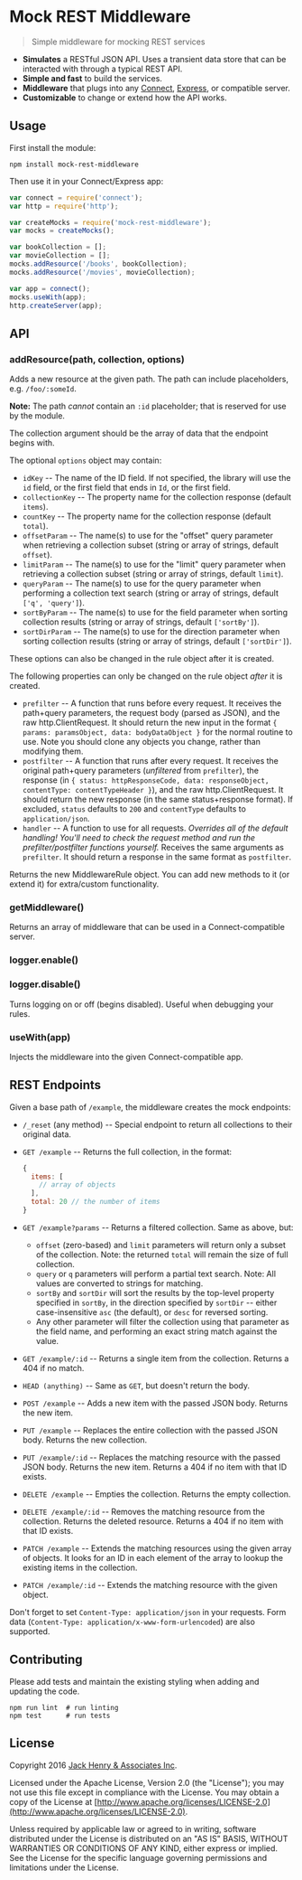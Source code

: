 # Mock REST Middleware

> Simple middleware for mocking REST services

* **Simulates** a RESTful JSON API. Uses a transient data store that can be interacted with through a typical REST API.
* **Simple and fast** to build the services.
* **Middleware** that plugs into any [Connect](https://github.com/senchalabs/connect), [Express](http://expressjs.com/), or compatible server.
* **Customizable** to change or extend how the API works.

## Usage

First install the module:

```shell
npm install mock-rest-middleware
```

Then use it in your Connect/Express app:

```javascript
var connect = require('connect');
var http = require('http');

var createMocks = require('mock-rest-middleware');
var mocks = createMocks();

var bookCollection = [];
var movieCollection = [];
mocks.addResource('/books', bookCollection);
mocks.addResource('/movies', movieCollection);

var app = connect();
mocks.useWith(app);
http.createServer(app);
```

## API

### addResource(path, collection, options)

Adds a new resource at the given path. The path can include placeholders, e.g. `/foo/:someId`.

**Note:** The path *cannot* contain an `:id` placeholder; that is reserved for use by the module.

The collection argument should be the array of data that the endpoint begins with.

The optional `options` object may contain:

* `idKey` -- The name of the ID field. If not specified, the library will use the `id` field, or the first field that ends in `Id`, or the first field.
* `collectionKey` -- The property name for the collection response (default `items`).
* `countKey` -- The property name for the collection response (default `total`).
* `offsetParam` -- The name(s) to use for the "offset" query parameter when retrieving a collection subset (string or array of strings, default `offset`).
* `limitParam` -- The name(s) to use for the "limit" query parameter when retrieving a collection subset (string or array of strings, default `limit`).
* `queryParam` -- The name(s) to use for the query parameter when performing a collection text search (string or array of strings, default `['q', 'query']`).
* `sortByParam` -- The name(s) to use for the field parameter when sorting collection results (string or array of strings, default `['sortBy']`).
* `sortDirParam` -- The name(s) to use for the direction parameter when sorting collection results (string or array of strings, default `['sortDir']`).

These options can also be changed in the rule object after it is created.

The following properties can only be changed on the rule object *after* it is created.

* `prefilter` -- A function that runs before every request. It receives the path+query parameters, the request body (parsed as JSON), and the raw http.ClientRequest. It should return the new input in the format `{ params: paramsObject, data: bodyDataObject }` for the normal routine to use. Note you should clone any objects you change, rather than modifying them.
* `postfilter` -- A function that runs after every request. It receives the original path+query parameters (*unfiltered* from `prefilter`), the response (in `{ status: httpResponseCode, data: responseObject, contentType: contentTypeHeader }`), and the raw http.ClientRequest. It should return the new response (in the same status+response format). If excluded, `status` defaults to `200` and `contentType` defaults to `application/json`.
* `handler` -- A function to use for all requests. *Overrides all of the default handling! You'll need to check the request method and run the prefilter/postfilter functions yourself.*  Receives the same arguments as `prefilter`. It should return a response in the same format as `postfilter`.

Returns the new MiddlewareRule object. You can add new methods to it (or extend it) for extra/custom functionality.

### getMiddleware()

Returns an array of middleware that can be used in a Connect-compatible server.

### logger.enable()
### logger.disable()

Turns logging on or off (begins disabled). Useful when debugging your rules.

### useWith(app)

Injects the middleware into the given Connect-compatible app.

## REST Endpoints

Given a base path of `/example`, the middleware creates the mock endpoints:

* `/_reset` (any method) -- Special endpoint to return all collections to their original data.
* `GET /example` -- Returns the full collection, in the format:

  ```javascript
  {
    items: [
      // array of objects
    ],
    total: 20 // the number of items
  }
  ```

* `GET /example?params` -- Returns a filtered collection. Same as above, but:
  * `offset` (zero-based) and `limit` parameters will return only a subset of the collection. Note: the returned `total` will remain the size of full collection.
  * `query` or `q` parameters will perform a partial text search. Note: All values are converted to strings for matching.
  * `sortBy` and `sortDir` will sort the results by the top-level property specified in `sortBy`, in the direction specified by `sortDir` -- either case-insensitive `asc` (the default), or `desc` for reversed sorting.
  * Any other parameter will filter the collection using that parameter as the field name, and performing an exact string match against the value.
* `GET /example/:id` -- Returns a single item from the collection. Returns a 404 if no match.
* `HEAD (anything)` -- Same as `GET`, but doesn't return the body.
* `POST /example` -- Adds a new item with the passed JSON body. Returns the new item.
* `PUT /example` -- Replaces the entire collection with the passed JSON body. Returns the new collection.
* `PUT /example/:id` -- Replaces the matching resource with the passed JSON body. Returns the new item. Returns a 404 if no item with that ID exists.
* `DELETE /example` -- Empties the collection. Returns the empty collection.
* `DELETE /example/:id` -- Removes the matching resource from the collection. Returns the deleted resource. Returns a 404 if no item with that ID exists.
* `PATCH /example` -- Extends the matching resources using the given array of objects. It looks for an ID in each element of the array to lookup the existing items in the collection.
* `PATCH /example/:id` -- Extends the matching resource with the given object.

Don't forget to set `Content-Type: application/json` in your requests. Form data (`Content-Type: application/x-www-form-urlencoded`) are also supported.

## Contributing

Please add tests and maintain the existing styling when adding and updating the code.

```
npm run lint  # run linting
npm test      # run tests
```

## License

Copyright 2016 [Jack Henry & Associates Inc](https://www.jackhenry.com/).

Licensed under the Apache License, Version 2.0 (the "License"); you may not use this file except in compliance with the License. You may obtain a copy of the License at [http://www.apache.org/licenses/LICENSE-2.0](http://www.apache.org/licenses/LICENSE-2.0).

Unless required by applicable law or agreed to in writing, software distributed under the License is distributed on an "AS IS" BASIS, WITHOUT WARRANTIES OR CONDITIONS OF ANY KIND, either express or implied. See the License for the specific language governing permissions and limitations under the License.

